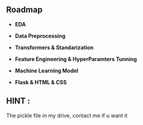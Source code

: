 
## Roadmap

- **EDA**

- **Data Preprocessing**

- **Transformers & Standarization**

- **Feature Engineering & HyperParamters Tunning**
  
- **Machine Learning Model**

- **Flask & HTML & CSS**




## HINT :
The pickle file in my drive, contact me if u want it
